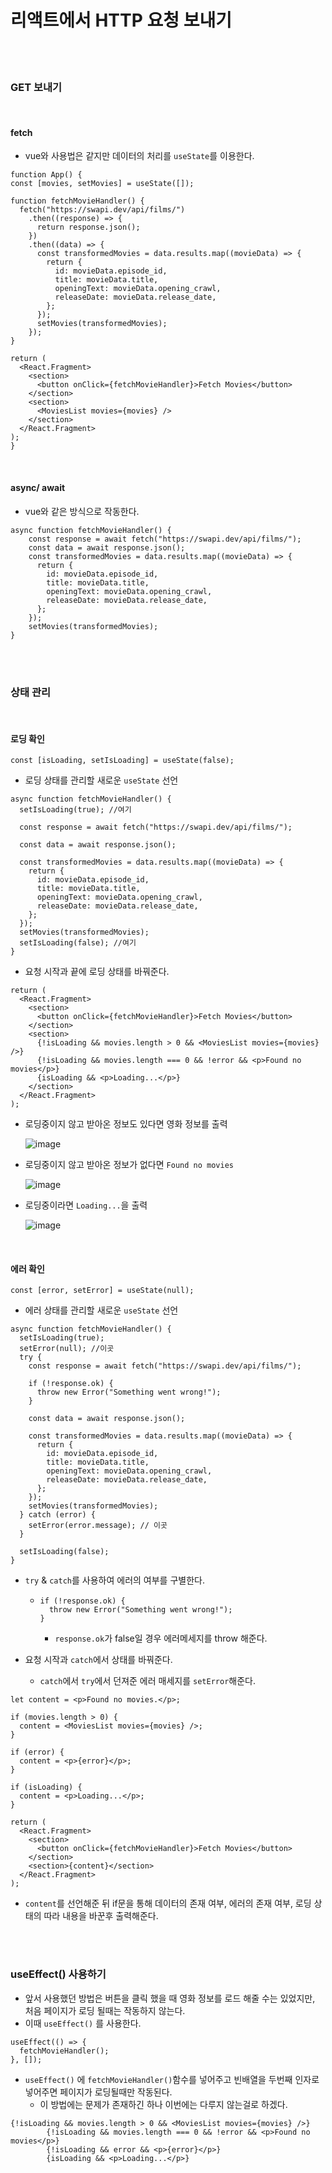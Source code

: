 # 리액트에서 HTTP 요청 보내기

<br><br>

### GET 보내기

<br>

#### fetch

- vue와 사용법은 같지만 데이터의 처리를 `useState`를 이용한다.

```react
function App() {
const [movies, setMovies] = useState([]);

function fetchMovieHandler() {
  fetch("https://swapi.dev/api/films/")
    .then((response) => {
      return response.json();
    })
    .then((data) => {
      const transformedMovies = data.results.map((movieData) => {
        return {
          id: movieData.episode_id,
          title: movieData.title,
          openingText: movieData.opening_crawl,
          releaseDate: movieData.release_date,
        };
      });
      setMovies(transformedMovies);
    });
}

return (
  <React.Fragment>
    <section>
      <button onClick={fetchMovieHandler}>Fetch Movies</button>
    </section>
    <section>
      <MoviesList movies={movies} />
    </section>
  </React.Fragment>
);
}
```

<br>

#### async/ await

- vue와 같은 방식으로 작동한다.

```react
async function fetchMovieHandler() {
    const response = await fetch("https://swapi.dev/api/films/");
    const data = await response.json();
    const transformedMovies = data.results.map((movieData) => {
      return {
        id: movieData.episode_id,
        title: movieData.title,
        openingText: movieData.opening_crawl,
        releaseDate: movieData.release_date,
      };
    });
    setMovies(transformedMovies);
}
```

<br><br>

### 상태 관리

<br>

#### 로딩 확인

```react
const [isLoading, setIsLoading] = useState(false);
```

- 로딩 상태를 관리할 새로운 `useState` 선언

```react
async function fetchMovieHandler() {
  setIsLoading(true); //여기

  const response = await fetch("https://swapi.dev/api/films/");

  const data = await response.json();

  const transformedMovies = data.results.map((movieData) => {
    return {
      id: movieData.episode_id,
      title: movieData.title,
      openingText: movieData.opening_crawl,
      releaseDate: movieData.release_date,
    };
  });
  setMovies(transformedMovies);
  setIsLoading(false); //여기
}
```

- 요청 시작과 끝에 로딩 상태를 바꿔준다.

```react
return (
  <React.Fragment>
    <section>
      <button onClick={fetchMovieHandler}>Fetch Movies</button>
    </section>
    <section>
      {!isLoading && movies.length > 0 && <MoviesList movies={movies} />}
	  {!isLoading && movies.length === 0 && !error && <p>Found no movies</p>}
	  {isLoading && <p>Loading...</p>}
    </section>
  </React.Fragment>
);
```

- 로딩중이지 않고 받아온 정보도 있다면 영화 정보를 출력

  ![image](https://user-images.githubusercontent.com/97648143/175515012-6ede2813-0383-4e96-9ffa-a4534d27d434.png)

- 로딩중이지 않고 받아온 정보가 없다면 `Found no movies`

  ![image](https://user-images.githubusercontent.com/97648143/175514883-3d51d356-033f-47fb-b8b5-d1edfd54c674.png)

- 로딩중이라면 `Loading...`을 출력

  ![image](https://user-images.githubusercontent.com/97648143/175515049-01603379-eb30-4736-b226-06dea4cfc171.png)

<br>

#### 에러 확인

```react
const [error, setError] = useState(null);
```

- 에러 상태를 관리할 새로운 `useState` 선언

```react
async function fetchMovieHandler() {
  setIsLoading(true);
  setError(null); //이곳
  try {
    const response = await fetch("https://swapi.dev/api/films/");

    if (!response.ok) {
      throw new Error("Something went wrong!");
    }

    const data = await response.json();

    const transformedMovies = data.results.map((movieData) => {
      return {
        id: movieData.episode_id,
        title: movieData.title,
        openingText: movieData.opening_crawl,
        releaseDate: movieData.release_date,
      };
    });
    setMovies(transformedMovies);
  } catch (error) {
    setError(error.message); // 이곳
  }

  setIsLoading(false);
}
```

- `try` & `catch`를  사용하여 에러의 여부를 구별한다.

  - ```react
    if (!response.ok) {
      throw new Error("Something went wrong!");
    }
    ```

    - `response.ok`가 false일 경우 에러메세지를 throw 해준다.

- 요청 시작과  `catch`에서 상태를 바꿔준다.

  -  `catch`에서 `try`에서 던져준 에러 매세지를 `setError`해준다.

```react
let content = <p>Found no movies.</p>;

if (movies.length > 0) {
  content = <MoviesList movies={movies} />;
}

if (error) {
  content = <p>{error}</p>;
}

if (isLoading) {
  content = <p>Loading...</p>;
}

return (
  <React.Fragment>
    <section>
      <button onClick={fetchMovieHandler}>Fetch Movies</button>
    </section>
    <section>{content}</section>
  </React.Fragment>
);
```

- `content`를 선언해준 뒤 if문을 통해 데이터의 존재 여부, 에러의 존재 여부, 로딩 상태의 따라 내용을 바꾼후 출력해준다.

<br><br>

### useEffect() 사용하기

- 앞서 사용했던 방법은 버튼을 클릭 했을 때 영화 정보를 로드 해줄 수는 있었지만, 처음 페이지가 로딩 될때는 작동하지 않는다.
- 이때 `useEffect()` 를 사용한다.

```react
useEffect(() => {
  fetchMovieHandler();
}, []);
```

- `useEffect()` 에 `fetchMovieHandler()`함수를 넣어주고 빈배열을 두번째 인자로 넣어주면 페이지가 로딩될때만 작동된다.
  - 이 방법에는 문제가 존재하긴 하나 이번에는 다루지 않는걸로 하겠다. 

```react
{!isLoading && movies.length > 0 && <MoviesList movies={movies} />}
        {!isLoading && movies.length === 0 && !error && <p>Found no movies</p>}
        {!isLoading && error && <p>{error}</p>}
        {isLoading && <p>Loading...</p>}
```

